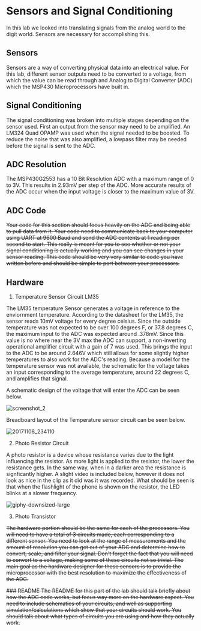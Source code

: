 # Sensors and Signal Conditioning
In this lab we looked into translating signals from the analog world to the digit world. Sensors are necessary for accomplishing this.

## Sensors
Sensors are a way of converting physical data into an electrical value. For this lab, different sensor outputs need to be converted to a voltage, from which the value can be read through and Analog to Digital Converter (ADC) which the MSP430 Microprocessors have built in.

## Signal Conditioning
The signal conditioning was broken into multiple stages depending on the sensor used. First an output from the sensor may need to be amplified. An LM324 Quad OPAMP was used when the signal needed to be boosted. To reduce the noise that was also amplified, a lowpass filter may be needed before the signal is sent to the ADC.  


## ADC Resolution

The MSP430G2553 has a 10 Bit Resolution ADC with a maximum range of 0 to 3V. This results in 2.93mV per step of the ADC. More accurate results of the ADC occur when the input voltage is closer to the maximum value of 3V.  


## ADC Code


<s> Your code for this section should focus heavily on the ADC and being able to pull data from it. Your code need to communicate back to your computer using UART at 9600 Baud and send the ADC contents at 1 reading per second to start. This really is meant for you to see whether or not your signal conditioning is actually working and you can see changes in your sensor reading. This code should be very very similar to code you have written before and should be simple to port between your processors. </s>
  

## Hardware
 1. Temperature Sensor Circuit LM35 
 
 The LM35 temperature Sensor generates a voltage in reference to the enviornment temperature. According to the datasheet for the LM35, the sensor reads 10mV voltage for every degree celsius. Since the outside temperature was not expected to be over 100 degrees F, or 37.8 degrees C, the maximum input to the ADC was expected around .378mV. Since this value is no where near the 3V max the ADC can support, a non-inverting operational amplifier circuit with a gain of 7 was used. This brings the input to the ADC to be around 2.646V which still allows for some slightly higher temperatures to also work for the ADC's reading. Because a model for the temperature sensor was not available, the schematic for the voltage takes an input corresponding to the average temperature, around 22 degrees C, and amplifies that signal.
 
 A schematic design of the voltage that will enter the ADC can be seen below.
 
 ![screenshot_2](https://user-images.githubusercontent.com/31701000/32590953-10710e40-c4eb-11e7-9dcd-d40673a94b02.png)


Breadboard layout of the Temperature sensor circuit can be seen below.


![20171108_234110](https://user-images.githubusercontent.com/31701000/32590938-ff2eca82-c4ea-11e7-92ff-fd2f052a9f37.jpg)

 
 2. Photo Resistor Circuit
 
 A photo resistor is a device whose resistance varies due to the light influencing the resistor. As more light is applied to the resistor, the lower the resistance gets. In the same way, when in a darker area the resistance is signficantly higher. A slight video is included below, however it does not look as nice in the clip as it did was it was recorded. What should be seen is that when the flashlight of the phone is shown on the resistor, the LED blinks at a slower frequency.
 
 ![giphy-downsized-large](https://user-images.githubusercontent.com/31701000/32585812-490d0cd6-c4cd-11e7-9eff-325a8bda4d10.gif)
 
 
 
 3. Photo Transistor
 
<s> The hardware portion should be the same for each of the processors. You will need to have a total of 3 circuits made, each corresponding to a different sensor. You need to look at the range of measurements and the amount of resolution you can get out of your ADC and determine how to convert, scale, and filter your signal. Don't forget the fact that you will need to convert to a voltage, making some of these circuits not so trivial. The main goal as the hardware designer for these sensors is to provide the microprocessor with the best resolution to maximize the effectiveness of the ADC. <s/>

<s> ### README
The README for this part of the lab should talk briefly about how the ADC code works, but focus way more on the hardware aspect. You need to include schematics of your circuits, and well as supporting simulation/calculations which show that your circuits should work. You should talk about what types of circuits you are using and how they actually work. </s>
